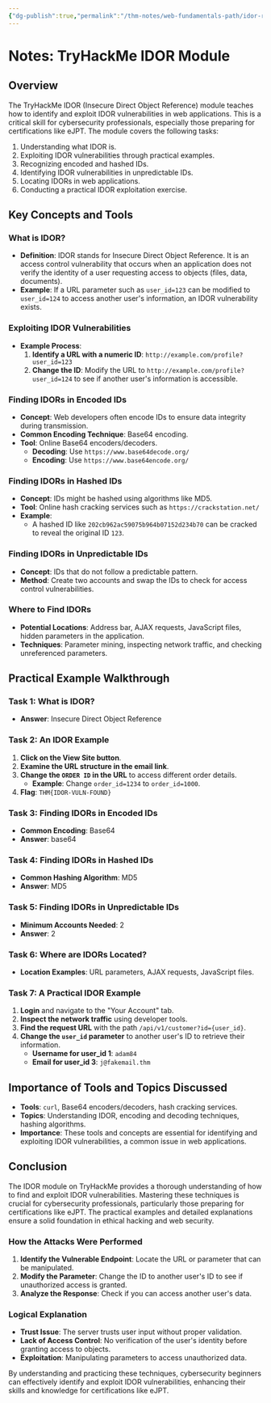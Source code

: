 ```yaml
---
{"dg-publish":true,"permalink":"/thm-notes/web-fundamentals-path/idor-room/","title":"IDOR - THM Walkthrough","tags":["web"]}
---
```


# Notes: TryHackMe IDOR Module

## Overview
The TryHackMe IDOR (Insecure Direct Object Reference) module teaches how to identify and exploit IDOR vulnerabilities in web applications. This is a critical skill for cybersecurity professionals, especially those preparing for certifications like eJPT. The module covers the following tasks:

1. Understanding what IDOR is.
2. Exploiting IDOR vulnerabilities through practical examples.
3. Recognizing encoded and hashed IDs.
4. Identifying IDOR vulnerabilities in unpredictable IDs.
5. Locating IDORs in web applications.
6. Conducting a practical IDOR exploitation exercise.

## Key Concepts and Tools

### What is IDOR?
- **Definition**: IDOR stands for Insecure Direct Object Reference. It is an access control vulnerability that occurs when an application does not verify the identity of a user requesting access to objects (files, data, documents).
- **Example**: If a URL parameter such as `user_id=123` can be modified to `user_id=124` to access another user's information, an IDOR vulnerability exists.

### Exploiting IDOR Vulnerabilities
- **Example Process**:
  1. **Identify a URL with a numeric ID**: `http://example.com/profile?user_id=123`
  2. **Change the ID**: Modify the URL to `http://example.com/profile?user_id=124` to see if another user's information is accessible.

### Finding IDORs in Encoded IDs
- **Concept**: Web developers often encode IDs to ensure data integrity during transmission.
- **Common Encoding Technique**: Base64 encoding.
- **Tool**: Online Base64 encoders/decoders.
  - **Decoding**: Use `https://www.base64decode.org/`
  - **Encoding**: Use `https://www.base64encode.org/`

### Finding IDORs in Hashed IDs
- **Concept**: IDs might be hashed using algorithms like MD5.
- **Tool**: Online hash cracking services such as `https://crackstation.net/`
- **Example**:
  - A hashed ID like `202cb962ac59075b964b07152d234b70` can be cracked to reveal the original ID `123`.

### Finding IDORs in Unpredictable IDs
- **Concept**: IDs that do not follow a predictable pattern.
- **Method**: Create two accounts and swap the IDs to check for access control vulnerabilities.

### Where to Find IDORs
- **Potential Locations**: Address bar, AJAX requests, JavaScript files, hidden parameters in the application.
- **Techniques**: Parameter mining, inspecting network traffic, and checking unreferenced parameters.

## Practical Example Walkthrough

### Task 1: What is IDOR?
- **Answer**: Insecure Direct Object Reference

### Task 2: An IDOR Example
1. **Click on the View Site button**.
2. **Examine the URL structure in the email link**.
3. **Change the `ORDER ID` in the URL** to access different order details.
   - **Example**: Change `order_id=1234` to `order_id=1000`.
4. **Flag**: `THM{IDOR-VULN-FOUND}`

### Task 3: Finding IDORs in Encoded IDs
- **Common Encoding**: Base64
- **Answer**: base64

### Task 4: Finding IDORs in Hashed IDs
- **Common Hashing Algorithm**: MD5
- **Answer**: MD5

### Task 5: Finding IDORs in Unpredictable IDs
- **Minimum Accounts Needed**: 2
- **Answer**: 2

### Task 6: Where are IDORs Located?
- **Location Examples**: URL parameters, AJAX requests, JavaScript files.

### Task 7: A Practical IDOR Example
1. **Login** and navigate to the "Your Account" tab.
2. **Inspect the network traffic** using developer tools.
3. **Find the request URL** with the path `/api/v1/customer?id={user_id}`.
4. **Change the `user_id` parameter** to another user's ID to retrieve their information.
   - **Username for user_id 1**: `adam84`
   - **Email for user_id 3**: `j@fakemail.thm`

## Importance of Tools and Topics Discussed
- **Tools**: `curl`, Base64 encoders/decoders, hash cracking services.
- **Topics**: Understanding IDOR, encoding and decoding techniques, hashing algorithms.
- **Importance**: These tools and concepts are essential for identifying and exploiting IDOR vulnerabilities, a common issue in web applications.

## Conclusion
The IDOR module on TryHackMe provides a thorough understanding of how to find and exploit IDOR vulnerabilities. Mastering these techniques is crucial for cybersecurity professionals, particularly those preparing for certifications like eJPT. The practical examples and detailed explanations ensure a solid foundation in ethical hacking and web security.

### How the Attacks Were Performed
1. **Identify the Vulnerable Endpoint**: Locate the URL or parameter that can be manipulated.
2. **Modify the Parameter**: Change the ID to another user's ID to see if unauthorized access is granted.
3. **Analyze the Response**: Check if you can access another user's data.

### Logical Explanation
- **Trust Issue**: The server trusts user input without proper validation.
- **Lack of Access Control**: No verification of the user's identity before granting access to objects.
- **Exploitation**: Manipulating parameters to access unauthorized data.

By understanding and practicing these techniques, cybersecurity beginners can effectively identify and exploit IDOR vulnerabilities, enhancing their skills and knowledge for certifications like eJPT.